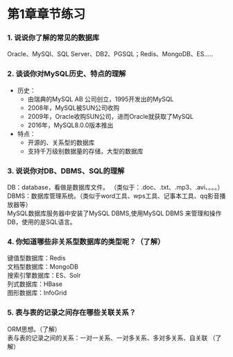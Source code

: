# 第1章章节练习

### 1. 说说你了解的常见的数据库  

Oracle、MySQl、SQL Server、DB2、PGSQL；Redis、MongoDB、ES.....

### 2. 谈谈你对MySQL历史、特点的理解  

* 历史：
  + 由瑞典的MySQL AB 公司创立，1995开发出的MySQL
  + 2008年，MySQL被SUN公司收购
  + 2009年，Oracle收购SUN公司，进而Oracle就获取了MySQL
  + 2016年，MySQL8.0.0版本推出
* 特点：
  + 开源的、关系型的数据库
  + 支持千万级别数据量的存储，大型的数据库
  
### 3. 说说你对DB、DBMS、SQL的理解  

DB：database，看做是数据库文件。 （类似于：.doc、.txt、.mp3、.avi、。。。）  
DBMS：数据库管理系统。（类似于word工具、wps工具、记事本工具、qq影音播放器等）  
MySQL数据库服务器中安装了MySQL DBMS,使用MySQL DBMS 来管理和操作DB，使用的是SQL语言。  

### 4. 你知道哪些非关系型数据库的类型呢？（了解）  

键值型数据库：Redis  
文档型数据库：MongoDB  
搜索引擎数据库：ES、Solr  
列式数据库：HBase  
图形数据库：InfoGrid  

### 5. 表与表的记录之间存在哪些关联关系？  

ORM思想。（了解）  
表与表的记录之间的关系：一对一关系、一对多关系、多对多关系、自关联 （了解）  